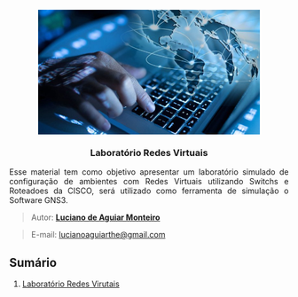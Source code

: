 
<p align="center"><img src="manuscript/images/network-logo.jpg"  width="400" height="225" align="middle"/></p>

<h3 align="middle">Laboratório Redes Virtuais</h3>
<p align="justify">Esse material tem como objetivo apresentar um laboratório simulado de configuração de ambientes com Redes Virtuais utilizando Switchs e Roteadoes da CISCO, será utilizado como ferramenta de simulação o Software GNS3.</p>

> Autor: **[Luciano de Aguiar Monteiro](https://github.com/lucianoaguiarthe)**

> E-mail: lucianoaguiarthe@gmail.com

## Sumário

1. [Laboratório Redes Virutais](manuscript/vlan.md)
